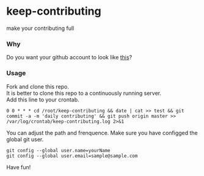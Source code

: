 # keep-contributing
make your contributing full

### Why
Do you want your github account to look like [this](https://github.com/yyx990803)?

### Usage
Fork and clone this repo.  
It is better to clone this repo to a continuously running server.  
Add this line to your crontab.
```
0 0 * * * cd /root/keep-contributing && date | cat >> test && git commit -a -m 'daily contributing' && git push origin master >> /var/log/crontab/keep-contributing.log 2>&1
```

You can adjust the path and frenquence. Make sure you have configged the global git user.
```
git config --global user.name=yourName
git config --global user.email=sample@sample.com
```

Have fun!
